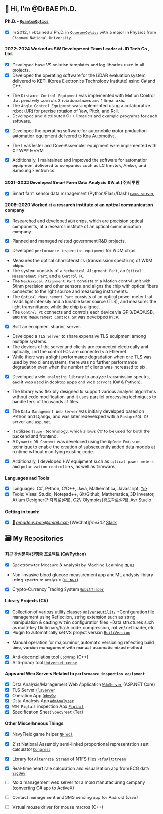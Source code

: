 ## 👋 Hi, I’m @DrBAE Ph.D.
<!-- - 이 문서의 원본 주소는 [여기(https://github.com/drbae)](https://github.com/drbae)입니다. -->

#### Ph.D. -  [`QuantumOptics`](https://ko.wikipedia.org/wiki/%EC%96%91%EC%9E%90%EA%B4%91%ED%95%99)
<!-- - [x] 2012년 전남대학교 물리학과에서 [`QuantumOptics`](https://ko.wikipedia.org/wiki/%EC%96%91%EC%9E%90%EA%B4%91%ED%95%99) 전공으로 박사학위를 취득하였다. -->
- [x] In 2012, I obtained a Ph.D. in [`QuantumOptics`](https://en.wikipedia.org/wiki/Quantum_optics) with a major in Physics from `Chonnam National University`.

<!-- #### 2022~2024  제이디텍(주) `SW개발팀장`으로 근무
- [x] 모든 프로젝트에 사용되는 베이스 VS 솔루션 템플릿, 로그 라이브러리 등을 개발하였다. 
- [x] KETI(전자부품연구원)에 납품하는 LiDAR 평가시스템의 운용SW를 C#과 C++로 개발하였다.
 - `거리제어장비`는 회전2축 직선1축을 정밀제어하는 Motion Controll로 구현하였고
 - `각도제어장비`는 Yaw, Pitch, Roll의 정밀회전을 협동로봇(UR)을 이용하여 구현했다.
 - 각 SW의 C++용 라이브러리와 예제 프로그램을 개발 배포하였다. -->

#### 2022~2024 Worked as SW Development Team Leader at JD Tech Co., Ltd.
- [x] Developed base VS solution templates and log libraries used in all projects.
- [x] Developed the operating software for the LiDAR evaluation system delivered to KETI (Korea Electronics Technology Institute) using C# and C++.
+ The `Distance Control Equipment` was implemented with Motion Control that precisely controls 2 rotational axes and 1 linear axis.
+ The `Angle Control Equipment` was implemented using a collaborative robot (UR) for precise rotation of Yaw, Pitch, and Roll.
+ Developed and distributed C++ libraries and example programs for each software.

<!-- - [x] Koa Automotive(고아정공)에 납품하는 자동차용 Motor 생산 자동화 장비의 운용SW를 개발하였다.
 - `LeakTester`, `CoverAssembler` 장비는 C# WPF MVVM으로 구현하였다. -->
- [x] Developed the operating software for automobile motor production automation equipment delivered to Koa Automotive.
- The LeakTester and CoverAssembler equipment were implemented with C# WPF MVVM

<!-- - [x] 그 외 LG이노텍, Amkor, 삼성전자 등에 납품하는 자동화 장비의 SW를 보수, 개선 작업을 하였다. -->
- [x] Additionally, I maintained and improved the software for automation equipment delivered to companies such as LG Innotek, Amkor, and Samsung Electronics.

<!-- #### 2021~2022  (주)비투팜 `스마트팜` 데이터 분석 SW 개발
- [x] 스마트팜 센서 데이터 관리 (Python/Flask/Dash) [`cams-server`](https://github.com/free302-b2f/cams-server) -->

#### 2021~2022 Developed Smart Farm Data Analysis SW at (주)비투팜
- [x] Smart farm sensor data management (Python/Flask/Dash) [`cams-server`](https://github.com/free302-b2f/cams-server)

#### 2008~2020 Worked at a research institute of an optical communication company
- [x] Researched and developed [`WDM`](https://en.wikipedia.org/wiki/Wavelength-division_multiplexing) chips, which are precision optical components, at a research institute of an optical communication company.
- [x] Planned and managed related government R&amp;D projects.

- [x] Developed `performance inspection equipment` for WDM chips.
+ Measures the optical characteristics (transmission spectrum) of WDM chips.
+ The system consists of a `Mechanical Alignment Part`, an `Optical Measurement Part`, and a `Control PC`.
+ The `Mechanical Alignment Part` consists of a Motion control unit with 50nm precision and other sensors, and aligns the chip with optical fibers connected to the light source and measuring instruments.
+ The `Optical Measurement Part` consists of an optical power meter that reads light intensity and a tunable laser source (TLS), and measures the light transmittance while the chip is aligned.
+ The `Control PC` connects and controls each device via GPIB/DAQ/USB, and the `Measurement Control SW` was developed in `C#`.

- [x] Built an equipment sharing server.
+ Developed a `TLS Server` to share expensive TLS equipment among multiple systems.
+ The devices of the server and clients are connected electrically and optically, and the control PCs are connected via Ethernet.
+ While there was a slight performance degradation when one TLS was used by two client systems, there was no further performance degradation even when the number of clients was increased to six.

- [x] Developed a `wdm analyzing library` to analyze transmission spectra, and it was used in desktop apps and web servers (C# & Python).
+ The library was flexibly designed to support various analysis algorithms without code modification, and it uses parallel processing techniques to handle tens of thousands of files.

- [x] The `Data Management Web Server` was initially developed based on Python and Django, and was later redeveloped with a `PostgreSQL DB` server and `asp.net`.
+ It utilizes [`Blazor`](https://docs.microsoft.com/en-us/aspnet/core/blazor/?view=aspnetcore-5.0) technology, which allows C# to be used for both the backend and frontend.   
+ A `Dynamic DB Context` was developed using the `OpCode Emission` technique to enable the creation of subsequently added data models at runtime without modifying existing code.

- [x] Additionally, I developed HW equipment such as `optical power meters` and `polarization controllers`, as well as firmware. 

<!-- #### 2008~2020까지 광통신 기업 연구소 근무
- [x] 광통신 관련 기업의 연구소에서 정밀 광학소자인 [`WDM칩`](https://ko.wikipedia.org/wiki/%ED%8C%8C%EC%9E%A5_%EB%B6%84%ED%95%A0_%EB%8B%A4%EC%A4%91)을 연구개발 하였다.
- [x] 관련 정부R&D과제 기획/관리 하였다.
- [x] WDM 칩의 성능검사장비를 개발하였다.
+ WDM 칩의 광학적 특성(투과스펙트럼)을 측정하여 파일로 저장한다.
+ 시스템은 `Mechanical Alignment Part`, `Optical Measurement Part`, `제어PC`로 구성된다.
+ `Mechanical Alignment Part`는 50nm 정밀도의 Motion 제어부와 기타 센서로 구성되며, 칩을 광원 및 계측기에 연결된 광섬유와 정렬한다.
+ `Optical Measurement Part`는 빛의 세기를 읽는 광파워미터와 가변파장의 레이저 광원(TLS)로 구성되며, 칩이 정렬된 상태에서 광투과율을 측정한다.
+ `제어PC`는 GPIB/DAQ/USB 등으로 각 장치들을 연결/제어하며 `측정제어SW`는 `C#`으로 개발하였다.

- [x] 장비 공유 서버를 제작하였다.
+ 고가의 TLS를 여러 시스템에 공유하기 위해 `TLS Server`를 개발하였다.
+ 서버와 클라이언트의 장치들은 전기적/광학적으로 연결되며 제어PC는 이더넷으로 연결된다.
+ 1개의 TLS를 2개의 클라이언트 시스템이 사용시 약간의 성능저하가 있지만, 이후 6개까지 클라이언트를 늘려도 추가 성능저하는 없었다.

- [x] 투과스펙트럼을 분석하기 위한 `wdm analyzing library`를 개발하여 데스크탑 앱과 웹서버에 사용하였다(C# & Python).
+ 라이브러리는 코드수정 없이 여러 분석알고리즘에 대응하도록 유연하게 설계하였고 수만개의 파일을 처리하는데 병렬처리 기법을 사용한다.

- [x] `데이터관리 Web서버`는 초기버전은 python과 Django기반으로 개발하였으며, 이후 `PostgreSQL` DB서버와 asp.net으로 재개발하였다.
+ 백엔드와 프런트엔드 모두에 C#이 사용가능한 [`Blazor`](https://docs.microsoft.com/en-us/aspnet/core/blazor/?view=aspnetcore-5.0) 기술을 활용하고,
+ 추후 추가되는 데이터모델을 기존코드 수정없이 런타임에 생성할 수 있도록 `OpCode Emission`기법으로 `Dynamic DB Context`를 개발하였다.

- [x] 그 외 광전변환장치(optical powermeter), 편광제어장치(polarization controller) 등 HW장비와 firmware를 개발하였다. -->

#### Languages and Tools
- [x] Languages: C#, Python, C/C++, Java, Mathematica, Javascript, [`TeX`](https://ko.wikipedia.org/wiki/TeX)
- [x] Tools: Visual Studio, Notepad++, Git/Github, Mathematica, 3D Inventor, Altium Designer(전자회로설계), C2V Olympios(광도파로설계), Avr Studio

#### Getting in touch:
- [x] [:e-mail:](mailto:amadeus.bae@gmail.com) *amadeus.bae@gmail.com* [WeChat]*free302* [Slack](https://universesoft.slack.com/)

## :card_file_box: My Repositories
<!-- 관리를 위해 되도록 앱(UI)과 라이브러리를 분리하였다. -->

#### 최근 관심분야/진행중 프로젝트 (C#/Python)
- [x] Spectrometer Measure & Analysis by Machine Learning [`ML`](https://github.com/free302/FiraAiSpecML) [`UI`](https://github.com/free302/FiraAiSpec)
 + Non-invasive blood glucose measurement app and ML analysis library using spectrum analysis.([`ML.NET`](https://docs.microsoft.com/ko-kr/dotnet/machine-learning/))
- [x] Crypto-Currency Trading System [`UpbitTrader`](https://github.com/free302-BC/UpbitTrader)

#### Library Projects (C#)
<!-- - [x] 각종 유틸리티 클래스 모음 [`UniverseUtility`](https://github.com/free302/UniverseUtility)
 - Reflection을 이용한 설정파일관리, 설정파일내 문자열 조작&Casting 등 문자열 확장
 - 다중키 Dictionary/해쉬코드 등 자료구조, 압축, native/.net 로더 등
- [x] VS 프로젝트 버전을 자동으로 설정해주는 플러그인 [`BuildVersion`](https://github.com/free302/BuildVersion)
 - major.minor는 수동조작, 빌드 시각을 반영한 자동버전, 수동-자동 혼합 방식의 버전 관리 기능 -->
- [x] Collection of various utility classes  [`UniverseUtility`](https://github.com/free302/UniverseUtility)
+Configuration file management using Reflection, string extension such as string manipulation & casting within configuration files
+Data structures such as multi-key Dictionary/hash code, compression, native/.net loader, etc.
- [x] Plugin to automatically set VS project version [`BuildVersion`](https://github.com/free302/BuildVersion)
+ Manual operation for major.minor, automatic versioning reflecting build time, version management with manual-automatic mixed method
- [x] Anti-decompilation tool [`CppWrap`](https://github.com/free302/CppWrap) (C++)
- [x] Anti-piracy tool [`UniverseLicense`](https://github.com/free302/UniverseLicense)

<!-- #### 광특성 측정시스템 운용 관련 앱 및 웹서버
- [x] 데이터 분석/관리 Web Application [`WdmServer`](https://github.com/drbae/WdmServer) (ASP.NET Core)
- [x] 광특성 측정시스템의 서버 앱 [`TlsServer`](https://github.com/drbae/TlsServer)
- [x] 광특성 측정시스템의 클라이언트 앱 [`OdmsSw`](https://github.com/drbae/OdmsSw)
- [x] 광특성 측정시스템의 데이터분석 앱 [`WdmAnalyzer`](https://github.com/drbae/WdmAnalyzer)
- [x] WDM모듈 측정용 앱 [`Pigtail`](https://github.com/drbae/Pigtail)
- [x] `광특성 측정시스템`의 사양서 [`SpecSheet`](https://github.com/free302/SpecSheet) (Tex) -->

#### Apps and Web Servers Related to `performance inspection equipment`
- [x] Data Analysis/Management Web Application [`WdmServer`](https://github.com/drbae/WdmServer) (ASP.NET Core)
- [x] TLS Server [`TlsServer`](https://github.com/drbae/TlsServer)
- [x] Operation App [`OdmsSw`](https://github.com/drbae/OdmsSw)
- [x] Data Analysis App [`WdmAnalyzer`](https://github.com/drbae/WdmAnalyzer)
- [x] `WDM Pigtail` inspection App [`Pigtail`](https://github.com/drbae/Pigtail)
- [x] Specification Sheet [`SpecSheet`](https://github.com/free302/SpecSheet) (Tex)

<!-- #### 기타 잡다한 것들
- [x] NavyField 게임 수병뽑기 자동화 툴 [`NFTool`](https://github.com/free302/NFTool)
- [x] 21대 총선 준연동제 국회의석수 계산기 [`Congress`](https://github.com/free302/Congress)
- [x] NTFS 파일의 alternate stream lib [`NtfsAltStream`](https://github.com/free302/NtfsAltStream)
- [x] 심전도 데이터에서 실시간 심박수 계산 및 시각화 앱 [`EcgDev`](https://github.com/free302/EcgDev)
- [ ] *금형제조업체의 금형관리 웹서버 (C# app을 activex로 변환)*
- [ ] *Android 용 연락처 관리, SMS 발송 앱 (Java)*
- [ ] *마우스 매크로를 위한 가상 마우스 드라이버 (C++)* -->

#### Other Miscellaneous Things
- [x] NavyField game helper [`NFTool`](https://github.com/free302/NFTool)
- [x] 21st National Assembly semi-linked proportional representation seat calculator [`Congress`](https://github.com/free302/Congress)
- [x] Library for `Alternate Stream` of NTFS files [`NtfsAltStream`](https://github.com/free302/NtfsAltStream)
- [x] Real-time heart rate calculation and visualization app from ECG data [`EcgDev`](https://github.com/free302/EcgDev)
- [ ] Mold management web server for a mold manufacturing company (converting C# app to ActiveX)
- [ ] Contact management and SMS sending app for Android (Java)
- [ ] Virtual mouse driver for mouse macros (C++)


<!--
**drbae/drbae** is a ✨ _special_ ✨ repository because its `README.md` (this file) appears on your GitHub profile.

Here are some ideas to get you started:

- 🔭 I’m currently working on ...
- 🌱 I’m currently learning ...
- 👯 I’m looking to collaborate on ...
- 🤔 I’m looking for help with ...
- 💬 Ask me about ...
- 📫 How to reach me: ...
- 😄 Pronouns: ...
- ⚡ Fun fact: ...
-->

